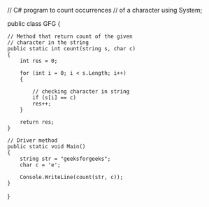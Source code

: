 // C# program to count occurrences
// of a character
using System;
         
public class GFG {
     
    // Method that return count of the given
    // character in the string
    public static int count(string s, char c)
    {
        int res = 0;
 
        for (int i = 0; i < s.Length; i++)
        {
             
            // checking character in string
            if (s[i] == c)
            res++;
        } 
         
        return res;
    }
     
    // Driver method
    public static void Main()
    {
        string str = "geeksforgeeks";
        char c = 'e';
         
        Console.WriteLine(count(str, c));
    }
}
 
